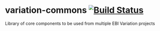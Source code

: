 # variation-commons [![Build Status](https://travis-ci.org/EBIvariation/variation-commons.svg)](https://travis-ci.org/EBIvariation/variation-commons)
Library of core components to be used from multiple EBI Variation projects
